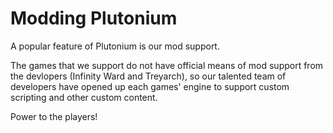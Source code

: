 # Modding Plutonium

A popular feature of Plutonium is our mod support. 

The games that we support do not have official means of mod support from the devlopers (Infinity Ward and Treyarch), so our talented team of developers have opened up each games' engine to support custom scripting and other custom content. 

Power to the players!